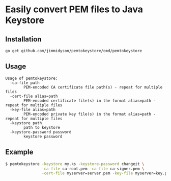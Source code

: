 # Easily convert PEM files to Java Keystore

## Installation

    go get github.com/jimmidyson/pemtokeystore/cmd/pemtokeystore

## Usage
    Usage of pemtokeystore:
      -ca-file path
            PEM-encoded CA certificate file path(s) - repeat for multiple files
      -cert-file alias=path
            PEM-encoded certificate file(s) in the format alias=path - repeat for multiple files
      -key-file alias=path
            PEM-encoded private key file(s) in the format alias=path - repeat for multiple files
      -keystore path
            path to keystore
      -keystore-password password
            keystore password

## Example
```bash
$ pemtokeystore -keystore my.ks -keystore-password changeit \
                -ca-file ca-root.pem -ca-file ca-signer.pem \
                -cert-file myserver=server.pem -key-file myserver=key.pem
```